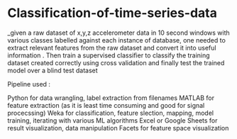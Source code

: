 # Classification-of-time-series-data

_given a raw dataset of x,y,z accelerometer data in 10 second windows with various classes labelled against each instance of database,
one needed to extract relevant features from the raw dataset and convert it into useful information .
Then train a supervised classifier to classify the training dataset created correctly using cross validation and finally test the trained model over a blind test dataset 

Pipeline used :

Python for data wrangling, label extraction from filenames
MATLAB for feature extraction (as it is least time consuming and good for signal procecssing)
Weka for classification, feature slection, mapping, model training, iterating with various ML algorithms
Excel or Google Sheets for result visualization, data manipulation
Facets for feature space visualization
